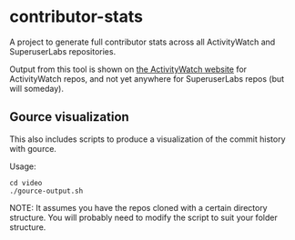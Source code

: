 contributor-stats
=================

A project to generate full contributor stats across all ActivityWatch and SuperuserLabs repositories.

Output from this tool is shown on [the ActivityWatch website](https://activitywatch.net/contributors/) for ActivityWatch repos, and not yet anywhere for SuperuserLabs repos (but will someday).

## Gource visualization

This also includes scripts to produce a visualization of the commit history with gource.

Usage:

```
cd video
./gource-output.sh
```

NOTE: It assumes you have the repos cloned with a certain directory structure. You will probably need to modify the script to suit your folder structure.

